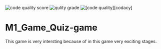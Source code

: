 ![code quality score](https://api.codiga.io/project/30017/score/svg)
![qulity grade](https://api.codiga.io/project/30017/status/svg)
![[code quality][codacy]](https://app.codacy.com/gh/satyendra11111/M1_Game_Quiz-game/dashboard)
# M1_Game_Quiz-game
This game is very intersting because of in this game very exciting stages.
